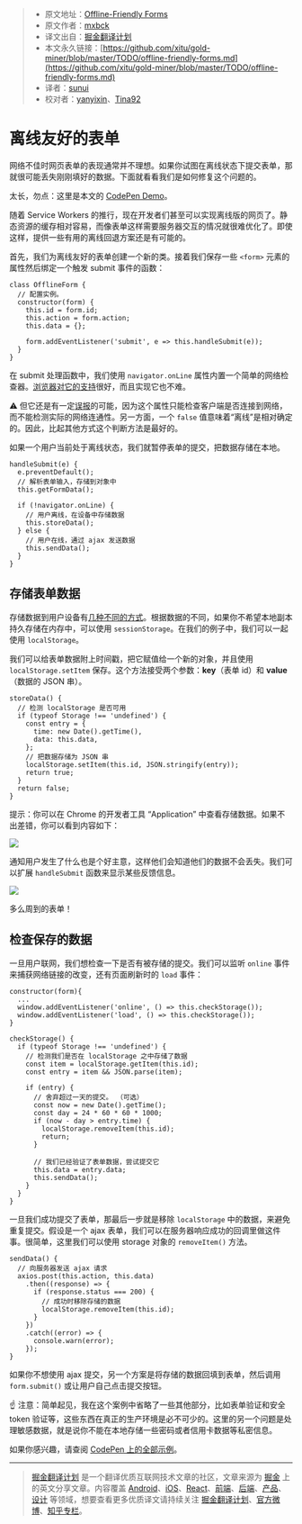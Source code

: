 
> * 原文地址：[Offline-Friendly Forms](https://mxb.at/blog/offline-forms/)
> * 原文作者：[mxbck](https://twitter.com/intent/follow?screen_name=mxbck)
> * 译文出自：[掘金翻译计划](https://github.com/xitu/gold-miner)
> * 本文永久链接：[https://github.com/xitu/gold-miner/blob/master/TODO/offline-friendly-forms.md](https://github.com/xitu/gold-miner/blob/master/TODO/offline-friendly-forms.md)
> * 译者：[sunui](https://github.com/sunui)
> * 校对者：[yanyixin](https://github.com/yanyixin)、[Tina92](https://github.com/Tina92)

# 离线友好的表单

网络不佳时网页表单的表现通常并不理想。如果你试图在离线状态下提交表单，那就很可能丢失刚刚填好的数据。下面就看看我们是如何修复这个问题的。

太长，勿点：这里是本文的 [CodePen Demo](https://codepen.io/mxbck/pen/ayYGGO/)。

随着 Service Workers 的推行，现在开发者们甚至可以实现离线版的网页了。静态资源的缓存相对容易，而像表单这样需要服务器交互的情况就很难优化了。即使这样，提供一些有用的离线回退方案还是有可能的。

首先，我们为离线友好的表单创建一个新的类。接着我们保存一些 `<form>` 元素的属性然后绑定一个触发 submit 事件的函数：

```
class OfflineForm {
  // 配置实例。
  constructor(form) {
    this.id = form.id;
    this.action = form.action;
    this.data = {};
    
    form.addEventListener('submit', e => this.handleSubmit(e));
  }
}
```

在 submit 处理函数中，我们使用 `navigator.onLine` 属性内置一个简单的网络检查器。[浏览器对它的支持](http://caniuse.com/online-status/embed/)很好，而且实现它也不难。

⚠️ 但它还是有一定[误报](https://developer.mozilla.org/en-US/docs/Web/API/NavigatorOnLine/onLine)的可能，因为这个属性只能检查客户端是否连接到网络，而不能检测实际的网络连通性。另一方面，一个 `false` 值意味着“离线”是相对确定的。因此，比起其他方式这个判断方法是最好的。

如果一个用户当前处于离线状态，我们就暂停表单的提交，把数据存储在本地。

```
handleSubmit(e) {
  e.preventDefault();
  // 解析表单输入，存储到对象中
  this.getFormData();
  
  if (!navigator.onLine) {
    // 用户离线，在设备中存储数据
    this.storeData();
  } else {
    // 用户在线，通过 ajax 发送数据 
    this.sendData();
  }
}
```

## 存储表单数据

存储数据到用户设备有[几种不同的方式](https://developer.mozilla.org/en-US/docs/Web/API/Storage)。根据数据的不同，如果你不希望本地副本持久存储在内存中，可以使用 `sessionStorage`。在我们的例子中，我们可以一起使用  `localStorage`。

我们可以给表单数据附上时间戳，把它赋值给一个新的对象，并且使用 `localStorage.setItem` 保存。这个方法接受两个参数：**key**（表单 id）和 **value**（数据的 JSON 串）。

```
storeData() {
  // 检测 localStorage 是否可用
  if (typeof Storage !== 'undefined') {
    const entry = {
      time: new Date().getTime(),
      data: this.data,
    };
    // 把数据存储为 JSON 串
    localStorage.setItem(this.id, JSON.stringify(entry));
    return true;
  }
  return false;
}
```

提示：你可以在 Chrome 的开发者工具 “Application” 中查看存储数据。如果不出差错，你可以看到内容如下：

![](https://mxb.at/blog/offline-forms/devtools.png)

通知用户发生了什么也是个好主意，这样他们会知道他们的数据不会丢失。我们可以扩展 `handleSubmit` 函数来显示某些反馈信息。

![](https://mxb.at/blog/offline-forms/message.png)

多么周到的表单！

## 检查保存的数据

一旦用户联网，我们想检查一下是否有被存储的提交。我们可以监听 `online` 事件来捕获网络链接的改变，还有页面刷新时的 `load` 事件：

```
constructor(form){
  ...
  window.addEventListener('online', () => this.checkStorage());
  window.addEventListener('load', () => this.checkStorage());
}
```

```
checkStorage() {
  if (typeof Storage !== 'undefined') {
    // 检测我们是否在 localStorage 之中存储了数据
    const item = localStorage.getItem(this.id);
    const entry = item && JSON.parse(item);

    if (entry) {
      // 舍弃超过一天的提交。 （可选）
      const now = new Date().getTime();
      const day = 24 * 60 * 60 * 1000;
      if (now - day > entry.time) {
        localStorage.removeItem(this.id);
        return;
      }

      // 我们已经验证了表单数据，尝试提交它
      this.data = entry.data;
      this.sendData();
    }
  }
}
```

一旦我们成功提交了表单，那最后一步就是移除 `localStorage` 中的数据，来避免重复提交。假设是一个 ajax 表单，我们可以在服务器响应成功的回调里做这件事。很简单，这里我们可以使用 storage 对象的 `removeItem()` 方法。

```
sendData() {
  // 向服务器发送 ajax 请求
  axios.post(this.action, this.data)
    .then((response) => {
      if (response.status === 200) {
        // 成功时移除存储的数据
        localStorage.removeItem(this.id);
      }
    })
    .catch((error) => {
      console.warn(error);
    });
}
```

如果你不想使用 ajax 提交，另一个方案是将存储的数据回填到表单，然后调用 `form.submit()` 或让用户自己点击提交按钮。

☝️ 注意：简单起见，我在这个案例中省略了一些其他部分，比如表单验证和安全 token 验证等，这些东西在真正的生产环境是必不可少的。这里的另一个问题是处理敏感数据，就是说你不能在本地存储一些密码或者信用卡数据等私密信息。

如果你感兴趣，请查阅 [CodePen 上的全部示例](https://codepen.io/mxbck/pen/ayYGGO)。


---

> [掘金翻译计划](https://github.com/xitu/gold-miner) 是一个翻译优质互联网技术文章的社区，文章来源为 [掘金](https://juejin.im) 上的英文分享文章。内容覆盖 [Android](https://github.com/xitu/gold-miner#android)、[iOS](https://github.com/xitu/gold-miner#ios)、[React](https://github.com/xitu/gold-miner#react)、[前端](https://github.com/xitu/gold-miner#前端)、[后端](https://github.com/xitu/gold-miner#后端)、[产品](https://github.com/xitu/gold-miner#产品)、[设计](https://github.com/xitu/gold-miner#设计) 等领域，想要查看更多优质译文请持续关注 [掘金翻译计划](https://github.com/xitu/gold-miner)、[官方微博](http://weibo.com/juejinfanyi)、[知乎专栏](https://zhuanlan.zhihu.com/juejinfanyi)。
